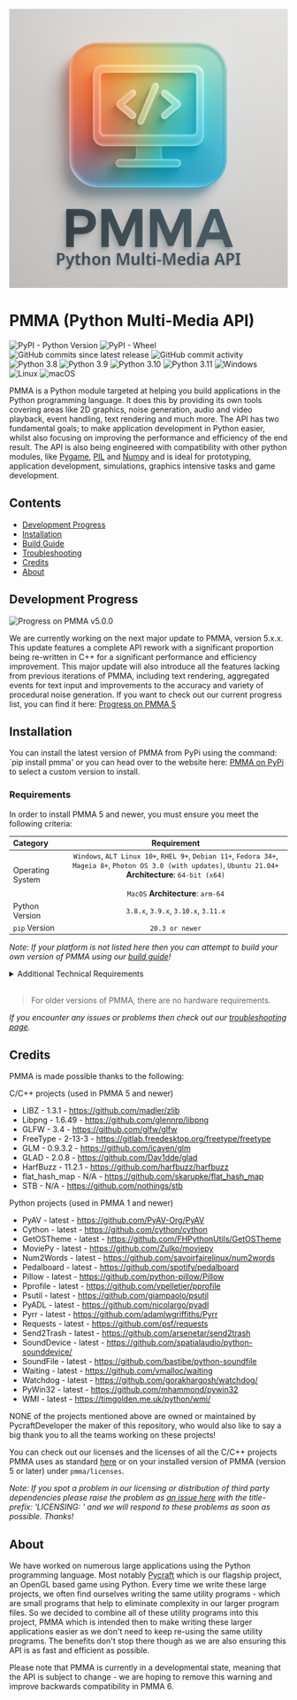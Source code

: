 <div align="center">

  ![PMMA logo](https://github.com/PycraftDeveloper/PMMA/blob/main/repository/SmallLogo.png)
</div>


# PMMA (Python Multi-Media API)

![PyPI - Python Version](https://img.shields.io/pypi/pyversions/pmma) ![PyPI - Wheel](https://img.shields.io/pypi/wheel/pmma) ![GitHub commits since latest release](https://img.shields.io/github/commits-since/PycraftDeveloper/pmma/latest) ![GitHub commit activity](https://img.shields.io/github/commit-activity/y/PycraftDeveloper/pmma) ![Python 3.8](https://img.shields.io/badge/python-3.8-blue) ![Python 3.9](https://img.shields.io/badge/python-3.9-blue) ![Python 3.10](https://img.shields.io/badge/python-3.10-blue) ![Python 3.11](https://img.shields.io/badge/python-3.11-blue) ![Windows](https://img.shields.io/badge/platform-Windows-blue?logo=windows) ![Linux](https://img.shields.io/badge/platform-Linux-yellow?logo=linux) ![macOS](https://img.shields.io/badge/platform-macOS-lightgrey?logo=apple)


PMMA is a Python module targeted at helping you build applications in the Python programming language. It does this by providing its own tools covering areas like 2D graphics, noise generation, audio and video playback, event handling, text rendering and much more. The API has two fundamental goals; to make application development in Python easier, whilst also focusing on improving the performance and efficiency of the end result. The API is also being engineered with compatibility with other python modules, like [Pygame](https://github.com/pygame/pygame), [PIL](https://github.com/python-pillow/Pillow) and [Numpy](https://github.com/numpy/numpy) and is ideal for prototyping, application development, simulations, graphics intensive tasks and game development.

## Contents

* [Development Progress](https://github.com/PycraftDeveloper/PMMA?tab=readme-ov-file#development-progress)
* [Installation](https://github.com/PycraftDeveloper/PMMA/blob/main/README.md#installation)
* [Build Guide](https://github.com/PycraftDeveloper/PMMA/blob/main/repository/BuildGuides/intro.md#pmma-build-guide)
* [Troubleshooting](https://github.com/PycraftDeveloper/PMMA/blob/main/repository/Troubleshooting/into.md#pmma-troubleshooting)
* [Credits](https://github.com/PycraftDeveloper/PMMA/blob/main/repository/Troubleshooting/into.md#pmma-credits)
* [About](https://github.com/PycraftDeveloper/PMMA/blob/main/repository/Troubleshooting/into.md#pmma-about)

## Development Progress

![Progress on PMMA v5.0.0](https://geps.dev/progress/100)

We are currently working on the next major update to PMMA, version 5.x.x. This update features a complete API rework with a significant proportion being re-written in C++ for a significant performance and efficiency improvement. This major update will also introduce all the features lacking from previous iterations of PMMA, including text rendering, aggregated events for text input and improvements to the accuracy and variety of procedural noise generation. If you want to check out our current progress list, you can find it here: [Progress on PMMA 5](https://github.com/PycraftDeveloper/PMMA/blob/main/repository/DevelopmentProgress.md#progress-on-pmma-5)

## Installation

You can install the latest version of PMMA from PyPi using the command: `pip install pmma' or you can head over to the website here: [PMMA on PyPi](https://pypi.org/project/pmma/) to select a custom version to install.

### Requirements

In order to install PMMA 5 and newer, you must ensure you meet the following criteria:

| Category | Requirement |
| :-------- | :------: |
| Operating System | `Windows`, `ALT Linux 10+`, `RHEL 9+`, `Debian 11+`, `Fedora 34+`, `Mageia 8+`, `Photon OS 3.0 (with updates)`, `Ubuntu 21.04+` **Architecture**: `64-bit (x64)`<br><br>`MacOS` **Architecture**:  `arm-64` |
| Python Version | `3.8.x`, `3.9.x`, `3.10.x`, `3.11.x` |
| `pip` Version | `20.3 or newer` |

_Note: If your platform is not listed here then you can attempt to build your own version of PMMA using our [build guide](https://github.com/PycraftDeveloper/PMMA/blob/main/repository/BuildGuides/intro.md)!_

<details><summary>Additional Technical Requirements</summary>

_Please note, these requirements are only needed by users installing PMMA onto Linux machines and in most cases the operating systems listed above should be compatible._

* In order for PMMA to work as expected, you must be using either X-Lib, or Wayland. This means that Ubuntu 21.04 DESKTOP will work, but Ubuntu 21.04 SERVER is unlikely to.
* Additionally, you will need `glibc 2.28` or newer, this can be checked on linux using the command `ldd --version` (root not required). The result should be on the first line as shown in the image below:

![Example output](https://github.com/user-attachments/assets/bcd09e5a-8f2e-4a39-b323-dd15f94efe8b)

</details>
</br>

> For older versions of PMMA, there are no hardware requirements.

_If you encounter any issues or problems then check out our [troubleshooting page](https://github.com/PycraftDeveloper/PMMA/blob/main/repository/Troubleshooting/into.md#pmma-troubleshooting)._

## Credits

PMMA is made possible thanks to the following:

C/C++ projects (used in PMMA 5 and newer)
* LIBZ - 1.3.1 - https://github.com/madler/zlib
* Libpng - 1.6.49 - https://github.com/glennrp/libpng
* GLFW - 3.4 - https://github.com/glfw/glfw
* FreeType - 2-13-3 - https://gitlab.freedesktop.org/freetype/freetype
* GLM - 0.9.3.2 - https://github.com/icaven/glm
* GLAD - 2.0.8 - https://github.com/Dav1dde/glad
* HarfBuzz - 11.2.1 - https://github.com/harfbuzz/harfbuzz
* flat_hash_map - N/A - https://github.com/skarupke/flat_hash_map
* STB - N/A - https://github.com/nothings/stb

Python projects (used in PMMA 1 and newer)
* PyAV - latest - https://github.com/PyAV-Org/PyAV
* Cython - latest - https://github.com/cython/cython
* GetOSTheme - latest - https://github.com/FHPythonUtils/GetOSTheme
* MoviePy - latest - https://github.com/Zulko/moviepy
* Num2Words - latest - https://github.com/savoirfairelinux/num2words
* Pedalboard - latest - https://github.com/spotify/pedalboard
* Pillow - latest - https://github.com/python-pillow/Pillow
* Pprofile - latest - https://github.com/vpelletier/pprofile
* Psutil - latest - https://github.com/giampaolo/psutil
* PyADL - latest - https://github.com/nicolargo/pyadl
* Pyrr - latest - https://github.com/adamlwgriffiths/Pyrr
* Requests - latest - https://github.com/psf/requests
* Send2Trash - latest - https://github.com/arsenetar/send2trash
* SoundDevice - latest - https://github.com/spatialaudio/python-sounddevice/
* SoundFile - latest - https://github.com/bastibe/python-soundfile
* Waiting - latest - https://github.com/vmalloc/waiting
* Watchdog - latest - https://github.com/gorakhargosh/watchdog/
* PyWin32 - latest - https://github.com/mhammond/pywin32
* WMI - latest - https://timgolden.me.uk/python/wmi/

NONE of the projects mentioned above are owned or maintained by PycraftDeveloper the maker of this repository, who would also like to say a big thank you to all the teams working on these projects!

You can check out our licenses and the licenses of all the C/C++ projects PMMA uses as standard [here](https://github.com/PycraftDeveloper/PMMA/tree/main/pmma/licenses) or on your installed version of PMMA (version 5 or later) under `pmma/licenses`.

_Note: If you spot a problem in our licensing or distribution of third party dependencies please raise the problem as [an issue here](https://github.com/PycraftDeveloper/PMMA/issues) with the title-prefix: 'LICENSING: ' and we will respond to these problems as soon as possible. Thanks!_

## About

We have worked on numerous large applications using the Python programming language. Most notably [Pycraft](https://github.com/PycraftDeveloper/Pycraft) which is our flagship project, an OpenGL based game using Python. Every time we write these large projects, we often find ourselves writing the same utility programs - which are small programs that help to eliminate complexity in our larger program files. So we decided to combine all of these utility programs into this project, PMMA which is intended then to make writing these larger applications easier as we don't need to keep re-using the same utility programs. The benefits don't stop there though as we are also ensuring this API is as fast and efficient as possible.

Please note that PMMA is currently in a developmental state, meaning that the API is subject to change - we are hoping to remove this warning and improve backwards compatibility in PMMA 6.